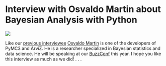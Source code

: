# Interview with Osvaldo Martin about Bayesian Analysis with Python

![](https://miro.medium.com/max/560/1*NpQf9G3ZdnMXLT-QT3sErQ.jpeg?q=20)


Like our [previous interviewee](https://notamonadtutorial.com/inteview-with-thomas-wiecki-about-probabilistic-programming-and-pymc-66a12b6f3f2e) [Osvaldo Martin](https://twitter.com/aloctavodia) is one of the developers of PyMC3 and ArviZ. He is a researcher specialized in Bayesian statistics and data science. He will be speaking at our [BuzzConf](https://github.com/lambdaclass/buzzconf) this year. I hope you like this interview as much as we did!
                                                     . . . 

